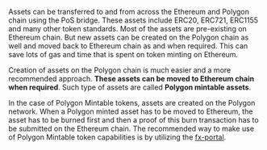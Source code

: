Assets can be transferred to and from across the Ethereum and Polygon chain using the PoS bridge. These assets include ERC20, ERC721, ERC1155 and many other token standards. Most of the assets are pre-existing on Ethereum chain. But new assets can be created on the Polygon chain as well and moved back to Ethereum chain as and when required. This can save lots of gas and time that is spent on token minting on Ethereum.

Creation of assets on the Polygon chain is much easier and a more recommended approach. **These assets can be moved to Ethereum chain when required**. Such type of assets are called **Polygon mintable assets**.

In the case of Polygon Mintable tokens, assets are created on the Polygon network. When a Polygon minted asset has to be moved to Ethereum, the asset has to be burned first and then a proof of this burn transaction has to be submitted on the Ethereum chain. The recommended way to make use of Polygon Mintable token capabilities is by utilizing the [fx-portal](/pos/design/bridge/l1-l2-communication/fx-portal.md).
